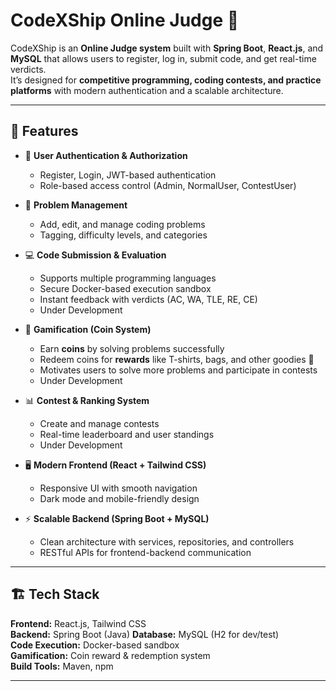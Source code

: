 # CodeXShip Online Judge 🚀

CodeXShip is an **Online Judge system** built with **Spring Boot**, **React.js**, and **MySQL** that allows users to register, log in, submit code, and get real-time verdicts.  
It’s designed for **competitive programming, coding contests, and practice platforms** with modern authentication and a scalable architecture.

---

## 📌 Features
- 🔐 **User Authentication & Authorization**  
  - Register, Login, JWT-based authentication  
  - Role-based access control (Admin, NormalUser, ContestUser)  

- 📝 **Problem Management**  
  - Add, edit, and manage coding problems  
  - Tagging, difficulty levels, and categories  

- 💻 **Code Submission & Evaluation**  
  - Supports multiple programming languages  
  - Secure Docker-based execution sandbox  
  - Instant feedback with verdicts (AC, WA, TLE, RE, CE)
  - Under Development  

- 🎯 **Gamification (Coin System)**  
  - Earn **coins** by solving problems successfully  
  - Redeem coins for **rewards** like T-shirts, bags, and other goodies 🎁  
  - Motivates users to solve more problems and participate in contests
  - Under Development  

- 📊 **Contest & Ranking System**  
  - Create and manage contests  
  - Real-time leaderboard and user standings  
  - Under Development

- 🖥️ **Modern Frontend (React + Tailwind CSS)**  
  - Responsive UI with smooth navigation  
  - Dark mode and mobile-friendly design  

- ⚡ **Scalable Backend (Spring Boot + MySQL)**  
  - Clean architecture with services, repositories, and controllers  
  - RESTful APIs for frontend-backend communication  

---

## 🏗️ Tech Stack
**Frontend:** React.js, Tailwind CSS  
**Backend:** Spring Boot (Java)
**Database:** MySQL (H2 for dev/test)  
**Code Execution:** Docker-based sandbox  
**Gamification:** Coin reward & redemption system  
**Build Tools:** Maven, npm  

---

